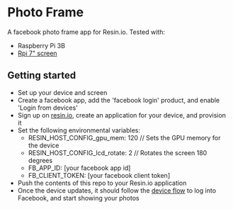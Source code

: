 # Photo Frame

A facebook photo frame app for Resin.io. Tested with:

* Raspberry Pi 3B
* [Rpi 7" screen](https://shop.pimoroni.com/products/raspberry-pi-7-touchscreen-display-with-frame)

## Getting started

- Set up your device and screen
- Create a facebook app, add the 'facebook login' product, and enable 'Login from devices'
- Sign up on [resin.io](https://dashboard.resin.io/signup), create an application for your device, and provision it
- Set the following environmental variables:
    * RESIN_HOST_CONFIG_gpu_mem: 120 // Sets the GPU memory for the device
    * RESIN_HOST_CONFIG_lcd_rotate: 2 // Rotates the screen 180 degrees
    * FB_APP_ID: [your facebook app id]
    * FB_CLIENT_TOKEN: [your facebook client token]
- Push the contents of this repo to your Resin.io application
- Once the device updates, it should follow the [device flow](https://developers.facebook.com/docs/facebook-login/for-devices) to log into Facebook, and start showing your photos